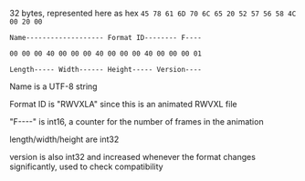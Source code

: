 32 bytes, represented here as hex
`45 78 61 6D 70 6C 65 20 52 57 56 58 4C 00 20 00`

`Name------------------- Format ID-------- F----`

`00 00 00 40 00 00 00 40 00 00 00 40 00 00 00 01`

`Length----- Width------ Height----- Version----`


Name is a UTF-8 string

Format ID is "RWVXLA" since this is an animated RWVXL file

"F----" is int16, a counter for the number of frames in the animation

length/width/height are int32

version is also int32 and increased whenever the format changes significantly, used to check compatibility